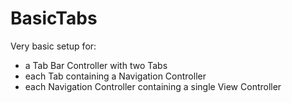 # BasicTabs

Very basic setup for:

- a Tab Bar Controller with two Tabs
- each Tab containing a Navigation Controller
- each Navigation Controller containing a single View Controller

